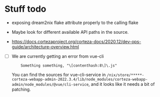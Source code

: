 # Stuff todo

- exposing dream2nix flake attribute properly to the calling flake

- Maybe look for different available API paths in the source.
- <https://docs.cortezaproject.org/corteza-docs/2020.12/dev-ops-guide/architecture-overview.html>
- [ ] We are currently getting an error from vue-cli
  ```
      Something something, "\[contenthash:8\]\.js"
  ```
  You can find the sources for vue-cli-service in
  `/nix/store/*****-corteza-webapp-admin-2022.3.4/lib/node_modules/corteza-webapp-admin/node_modules/@vue/cli-service`, and it looks like it needs a bit of patching.
